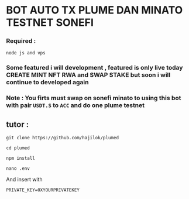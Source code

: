 # BOT AUTO TX PLUME DAN MINATO TESTNET SONEFI

### Required : 
```
node js and vps 
```
### Some featured i will development , featured is only live today CREATE MINT NFT RWA and SWAP STAKE but soon i will continue to developed again
### Note : You firts must swap on sonefi minato  to using this bot  with pair ``USDT.S`` to ``ACC`` and do one plume testnet 


## tutor : 

```
git clone https://github.com/hajilok/plumed
```

```
cd plumed
```

```
npm install
```

```
nano .env
```
And insert with 
```
PRIVATE_KEY=0XYOURPRIVATEKEY
```
